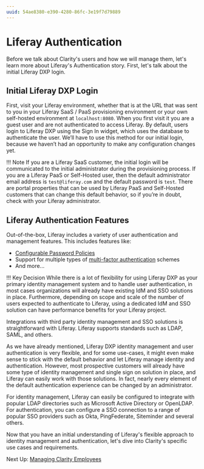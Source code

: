```yaml
---
uuid: 54ae8380-e390-4280-86fc-3e19f7d79889
---
```


# Liferay Authentication

Before we talk about Clarity's users and how we will manage them, let's learn more about Liferay's Authentication story. First, let's talk about the initial Liferay DXP login.

## Initial Liferay DXP Login

First, visit your Liferay environment, whether that is at the URL that was sent to you in your Liferay SaaS / PaaS provisioning environment or your own self-hosted environment at `localhost:8080`. When you first visit it you are a guest user and are not authenticated to access Liferay. By default, users login to Liferay DXP using the Sign In widget, which uses the database to authenticate the user. We’ll have to use this method for our initial login, because we haven’t had an opportunity to make any configuration changes yet.

!!! Note
    If you are a Liferay SaaS customer, the initial login will be communicated to the initial administrator during the provisioning process. If you are a Liferay PaaS or Self-Hosted user, then the default administrator email address is `test@liferay.com` and the default password is `test`. There are portal properties that can be used by Liferay PaaS and Self-Hosted customers that can change this default behavior, so if you’re in doubt, check with your Liferay administrator.

<!--

Your first order of business should be to change the password for your initially provisioned user, or in the case of Liferay PaaS or Self-Hosted, to change the password for the `test@liferay.com`. Follow these steps to do so:

1.
1.
1.

-->

## Liferay Authentication Features

Out-of-the-box, Liferay includes a variety of user authentication and management features. This includes features like:

* [Configurable Password Policies](https://learn.liferay.com/web/guest/w/dxp/users-and-permissions/roles-and-permissions/configuring-a-password-policy)
* Support for multiple types of [multi-factor authentication](https://learn.liferay.com/web/guest/w/dxp/installation-and-upgrades/securing-liferay/multi-factor-authentication) schemes
* And more...

!!! Key Decision
    While there is a lot of flexibility for using Liferay DXP as your primary identity management system and to handle user authentication, in most cases organizations will already have existing IdM and SSO solutions in place. Furthermore, depending on scope and scale of the number of users expected to authenticate to Liferay, using a dedicated IdM and SSO solution can have performance benefits for your Liferay project.

Integrations with third party identity management and SSO solutions is straightforward with Liferay. Liferay supports standards such as LDAP, SAML, and others.

<!-- image of the variety of logos and Liferay integrates with and supports -->

As we have already mentioned, Liferay DXP identity management and user authentication is very flexible, and for some use-cases, it might even make sense to stick with the default behavior and let Liferay manage identity and authentication. However, most prospective customers will already have some type of identity management and single sign on solution in place, and Liferay can easily work with those solutions. In fact, nearly every element of the default authentication experience can be changed by an administrator.

For identity management, Liferay can easily be configured to integrate with popular LDAP directories such as Microsoft Active Directory or OpenLDAP. For authentication, you can configure a SSO connection to a range of popular SSO providers such as Okta, PingFederate, Siteminder and several others.

Now that you have an initial understanding of Liferay's flexible approach to identity management and authentication, let's dive into Clarity's specific use cases and requirements.

Next Up: [Managing Clarity Employees](./managing-clarity-employees.md)

